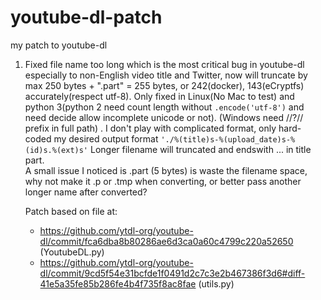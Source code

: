 # youtube-dl-patch
my patch to youtube-dl

1. Fixed file name too long which is the most critical bug in youtube-dl especially to non-English video title and Twitter, now will truncate by max 250 bytes + ".part" = 255 bytes, or 242(docker), 143(eCryptfs) accurately(respect utf-8). Only fixed in Linux(No Mac to test) and python 3(python 2 need count length without `.encode('utf-8')` and need decide allow incomplete unicode or not).  (Windows need \/\/?/\/ prefix in full path) . 
I don't play with complicated format, only hard-coded my desired output format `'./%(title)s-%(upload_date)s-%(id)s.%(ext)s'`
Longer filename will truncated and endswith ... in title part.  
A small issue I noticed is .part (5 bytes) is waste the filename space, why not make it .p or .tmp when converting, or better pass another longer name after converted?  
  
        
    Patch based on file at:  
    - https://github.com/ytdl-org/youtube-dl/commit/fca6dba8b80286ae6d3ca0a60c4799c220a52650 (YoutubeDL.py)  
    - https://github.com/ytdl-org/youtube-dl/commit/9cd5f54e31bcfde1f0491d2c7c3e2b467386f3d6#diff-41e5a35fe85b286fe4b4f735f8ac8fae (utils.py)  
